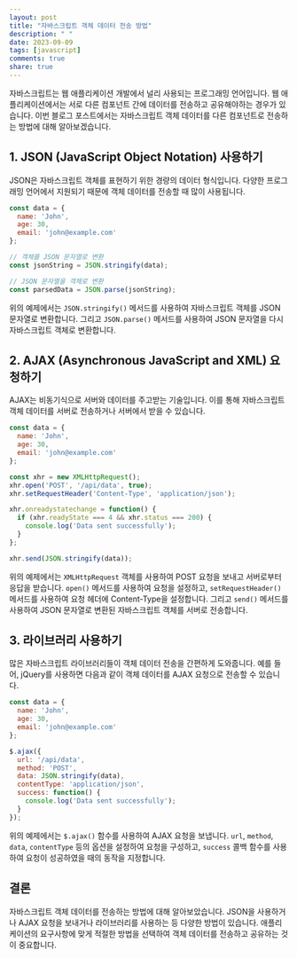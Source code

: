 ```yaml
---
layout: post
title: "자바스크립트 객체 데이터 전송 방법"
description: " "
date: 2023-09-09
tags: [javascript]
comments: true
share: true
---
```


자바스크립트는 웹 애플리케이션 개발에서 널리 사용되는 프로그래밍 언어입니다. 웹 애플리케이션에서는 서로 다른 컴포넌트 간에 데이터를 전송하고 공유해야하는 경우가 있습니다. 이번 블로그 포스트에서는 자바스크립트 객체 데이터를 다른 컴포넌트로 전송하는 방법에 대해 알아보겠습니다.

## 1. JSON (JavaScript Object Notation) 사용하기

JSON은 자바스크립트 객체를 표현하기 위한 경량의 데이터 형식입니다. 다양한 프로그래밍 언어에서 지원되기 때문에 객체 데이터를 전송할 때 많이 사용됩니다.

```javascript
const data = {
  name: 'John',
  age: 30,
  email: 'john@example.com'
};

// 객체를 JSON 문자열로 변환
const jsonString = JSON.stringify(data);

// JSON 문자열을 객체로 변환
const parsedData = JSON.parse(jsonString);
```

위의 예제에서는 `JSON.stringify()` 메서드를 사용하여 자바스크립트 객체를 JSON 문자열로 변환합니다. 그리고 `JSON.parse()` 메서드를 사용하여 JSON 문자열을 다시 자바스크립트 객체로 변환합니다.

## 2. AJAX (Asynchronous JavaScript and XML) 요청하기

AJAX는 비동기식으로 서버와 데이터를 주고받는 기술입니다. 이를 통해 자바스크립트 객체 데이터를 서버로 전송하거나 서버에서 받을 수 있습니다.

```javascript
const data = {
  name: 'John',
  age: 30,
  email: 'john@example.com'
};

const xhr = new XMLHttpRequest();
xhr.open('POST', '/api/data', true);
xhr.setRequestHeader('Content-Type', 'application/json');

xhr.onreadystatechange = function() {
  if (xhr.readyState === 4 && xhr.status === 200) {
    console.log('Data sent successfully');
  }
};

xhr.send(JSON.stringify(data));
```

위의 예제에서는 `XMLHttpRequest` 객체를 사용하여 POST 요청을 보내고 서버로부터 응답을 받습니다. `open()` 메서드를 사용하여 요청을 설정하고, `setRequestHeader()` 메서드를 사용하여 요청 헤더에 Content-Type을 설정합니다. 그리고 `send()` 메서드를 사용하여 JSON 문자열로 변환된 자바스크립트 객체를 서버로 전송합니다.

## 3. 라이브러리 사용하기

많은 자바스크립트 라이브러리들이 객체 데이터 전송을 간편하게 도와줍니다. 예를 들어, jQuery를 사용하면 다음과 같이 객체 데이터를 AJAX 요청으로 전송할 수 있습니다.

```javascript
const data = {
  name: 'John',
  age: 30,
  email: 'john@example.com'
};

$.ajax({
  url: '/api/data',
  method: 'POST',
  data: JSON.stringify(data),
  contentType: 'application/json',
  success: function() {
    console.log('Data sent successfully');
  }
});
```

위의 예제에서는 `$.ajax()` 함수를 사용하여 AJAX 요청을 보냅니다. `url`, `method`, `data`, `contentType` 등의 옵션을 설정하여 요청을 구성하고, `success` 콜백 함수를 사용하여 요청이 성공하였을 때의 동작을 지정합니다.

## 결론

자바스크립트 객체 데이터를 전송하는 방법에 대해 알아보았습니다. JSON을 사용하거나 AJAX 요청을 보내거나 라이브러리를 사용하는 등 다양한 방법이 있습니다. 애플리케이션의 요구사항에 맞게 적절한 방법을 선택하여 객체 데이터를 전송하고 공유하는 것이 중요합니다.